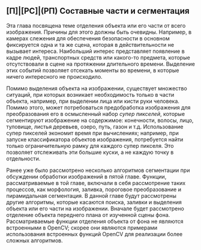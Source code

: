 ## [П]|[РС]|(РП) Составные части и сегментация

Эта глава посвящена теме отделения объекта или его части от всего изображения. Причины для этого должны быть очевидны. Например, в камерах слежения для обеспечения безопасности в основном фиксируется одна и та же сцена, которая в действительности не вызывает интереса. Наибольший интерес представляет появление в кадре людей, транспортных средств или какого-то предмета, которые отсутствовали в сцене на протяжении длительного времени. Выделение этих событий позволяет отсекать моменты во времени, в которые ничего интересного не происходило.

Помимо выделения объекта на изображении, существует множество ситуаций, при которых возникает необходимость только в части объекта, например, при выделении лица или кисти руки человека. Помимо этого, может потребоваться предобработка изображения для преобразования его в осмысленный набор *супер пикселей*, которые сегментируют изображение на содержимое: конечности, волосы, лицо, туловище, листья деревьев, озеро, путь, газон и т.д. Использование супер пикселей экономит время при вычислениях; например, при запуске классификатора объектов изображения, потребуется найти только ограничительную рамку для каждого супер пикселя. Это позволяет отслеживать эти большие куски, а не каждую точку в отдельности.

Ранее уже было рассмотрено несколько алгоритмов сегментации при обсуждении обработки изображений в пятой главе. Функции, рассматриваемые в той главе, включали в себя рассмотрение таких процессов, как морфология, заливка, пороговое преобразование и пирамидальная сегментация. В данной главе будут рассмотрены другие алгоритмы, которые касаются поиска, заливки и выделения объекта или его части на изображении. Вначале будет рассмотрено отделение объекта переднего плана от изученной сцены фона. Рассматриваемые функции отделения объекта от фона не являются встроенными в OpenCV; скорее они являются примерами использования встроенных функций OpenCV для реализации более сложных алгоритмов.

